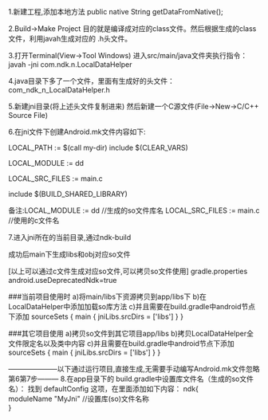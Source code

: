 1.新建工程,添加本地方法
 public native String getDataFromNative();
 
2.Build->Make Project
目的就是编译成对应的class文件。然后根据生成的class文件，利用javah生成对应的 .h头文件。

3.打开Terminal(View->Tool Windows)
进入src/main/java文件夹执行指令：javah -jni com.ndk.n.LocalDataHelper

4.java目录下多了一个文件，里面有生成好的头文件：com_ndk_n_LocalDataHelper.h

5.新建jni目录(将上述头文件复制进来)
然后新建一个C源文件(File->New->C/C++ Source File)

6.在jni文件下创建Android.mk文件内容如下:

LOCAL_PATH := $(call my-dir)
include $(CLEAR_VARS)

LOCAL_MODULE := dd

LOCAL_SRC_FILES := main.c

include $(BUILD_SHARED_LIBRARY)


备注:LOCAL_MODULE := dd //生成的so文件库名
    LOCAL_SRC_FILES := main.c //使用的c文件名

7.进入jni所在的当前目录,通过ndk-build

成功后main下生成libs和obj对应so文件
 
 
[以上可以通过c文件生成对应so文件,可以拷贝so文件使用]
gradle.properties
android.useDeprecatedNdk=true


###当前项目使用时
a)将main/libs下资源拷贝到app/libs下
b)在LocalDataHelper中添加加载so库方法
c)并且需要在build.gradle中android节点下添加
  sourceSets {
        main {
            jniLibs.srcDirs = ['libs']
        }
    }
 
###其它项目使用
a)拷贝so文件到其它项目app/libs
b)拷贝LocalDataHelper全文件限定名以及类中内容
c)并且需要在build.gradle中android节点下添加
  sourceSets {
        main {
            jniLibs.srcDirs = ['libs']
        }
    }





———————以下通过运行项目,直接生成,无需要手动编写Android.mk文件忽略第6第7步——— 
8.在app目录下的 build.gradle中设置库文件名（生成的so文件名）：
找到 defaultConfig 这项，在里面添加如下内容：
ndk{  
      moduleName "MyJni"  //设置库(so)文件名称  
   }  
